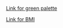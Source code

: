[Link for green palette](https://colorhunt.co/palette/b17f59a5b68dc1cfa1ede8dc)

[Link for BMI](https://coolors.co/54494b-7e8287-9da39a-b98389-db2955)
